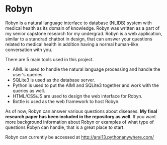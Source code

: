 # Robyn

Robyn is a natural language interface to database (NLIDB) system with medical health as its domain of knowledge. Robyn was written as a part of my senior capstone research for my undergrad. Robyn is a web application, similar to a standrad chatbot in design, that can answer your questions related to medical health in addition having a normal human-like conversation with you. 

There are 5 main tools used in this project.
* AIML is used to handle the natural language processing and handle the user's queries.
* SQLite3 is used as the database server.
* Python is used to put the AIMl and SQLite3 together and work with the queries as well.
* HTML/CSS/JS are used to design the web interface for Robyn.
* Bottle is used as the web framework to host Robyn.

As of now, Robyn can answer various questions about diseases. **My final research paper has been included in the repository as well**. If you want more background information about Robyn or examples of what type of questions Robyn can handle, that is a great place to start.

Robyn can currently be accessed at http://arai13.pythonanywhere.com/

